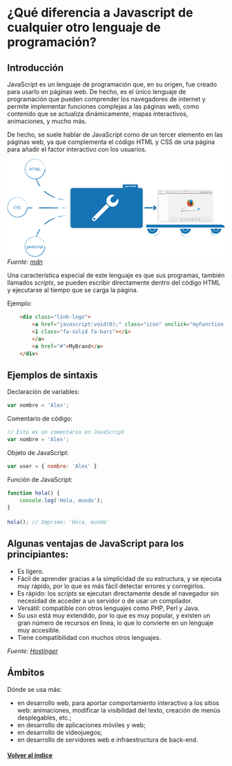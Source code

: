 # ¿Qué diferencia a Javascript de cualquier otro lenguaje de programación?

## Introducción

JavaScript es un lenguaje de programación que, en su origen, fue creado para usarlo en páginas web. De hecho, es el único lenguaje de programación que pueden comprender los navegadores de internet y permite implementar funciones complejas a las páginas web, como contenido que se actualiza dinámicamente, mapas interactivos, animaciones, y mucho más.

De hecho, se suele hablar de JavaScript como de un tercer elemento en las páginas web, ya que complementa el código HTML y CSS de una página para añadir el factor interactivo con los usuarios.

![alt text](image.png)
*Fuente: [mdn](https://developer.mozilla.org/en-US/docs/Learn/JavaScript/First_steps/What_is_JavaScript)*


Una característica especial de este lenguaje es que sus programas, también llamados *scripts*, se pueden escribir directamente dentro del código HTML y ejecutarse al tiempo que se carga la página.

Ejemplo:
```html
    <div class="link-logo">
        <a href="javascript:void(0);" class="icon" onclick="myFunction()">
        <i class="fa-solid fa-bars"></i>
        </a>
        <a href="#">MyBrand</a>
    </div>
```


## Ejemplos de sintaxis

Declaración de variables:

```JavaScript
var nombre = 'Alex';
```

Comentario de código:

```JavaScript
// Esto es un comentario en JavaScript
var nombre = 'Alex';
```

Objeto de JavaScript:
```JavaScript
var user = { nombre: 'Alex' }
```

Función de JavaScript:

```JavaScript
function hola() {
    console.log('Hola, mundo');
}

hola(); // Imprime: 'Hola, mundo'
```

## Algunas ventajas de JavaScript para los principiantes:

- Es ligero.
- Fácil de aprender gracias a la simplicidad de su estructura, y se ejecuta muy rápido, por lo que es más fácil detectar errores y corregirlos.
- Es rápido: los *scripts* se ejecutan directamente desde el navegador sin necesidad de acceder a un servidor o de usar un compilador.
- Versátil: compatible con otros lenguajes como PHP, Perl y Java.
- Su uso está muy extendido, por lo que es muy popular, y existen un gran número de recursos en línea, lo que lo convierte en un lenguaje muy accesible.
- Tiene compatibilidad con muchos otros lenguajes.


*Fuente: [Hostinger](https://www.hostinger.com/tutorials/what-is-javascript#What_Is_JavaScript)*


## Ámbitos

Dónde se usa más:

- en desarrollo web, para aportar comportamiento interactivo a los sitios web: animaciones, modificar la visibilidad del texto, creación de menús desplegables, etc.;
- en desarrollo de aplicaciones móviles y web;
- en desarrollo de videojuegos;
- en desarrollo de servidores web e infraestructura de back-end.



#### [Volver al índice](0.%20Checkpoint_7.md)